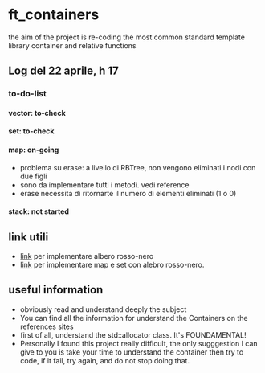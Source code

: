 # ft_containers

the aim of the project is re-coding the most common standard template library container and relative functions

## Log del 22 aprile, h 17
### to-do-list
#### vector: to-check
#### set: to-check
#### map: on-going
- problema su erase: a livello di RBTree, non vengono eliminati i nodi con due figli
- sono da implementare tutti i metodi. vedi reference
- erase necessita di ritornarte il numero di elementi eliminati (1 o 0)
#### stack: not started

## link utili
- [link](https://algorithmtutor.com/Data-Structures/Tree/Red-Black-Trees/) per implementare albero rosso-nero
- [link](https://programmer.ink/think/use-a-red-black-tree-to-encapsulate-set-and-map-at-the-same-time.html) per implementare
map e set con alebro rosso-nero.


## useful information
- obviously read and understand deeply the subject
- You can find all the information for understand the Containers on the references sites
- first of all, understand the std::allocator class. It's FOUNDAMENTAL!
- Personally I found this project really difficult, the only sugggestion I can give to you is take your time
to understand the container then try to code, if it fail, try again, and do not stop doing that.
